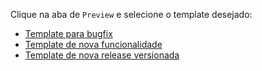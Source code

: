 Clique na aba de `Preview` e selecione o template desejado:

- [Template para bugfix](?expand=1&template=bug_fix.md)
- [Template de nova funcionalidade](?expand=1&template=feature_request.md)
- [Template de nova release versionada](?expand=1&template=versioning_release.md)